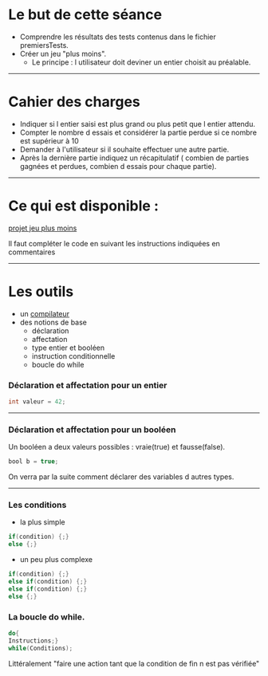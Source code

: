 # Le but de cette séance 
 - Comprendre les résultats des tests contenus dans le fichier premiersTests.  
 - Créer un jeu "plus moins".
    - Le principe : l utilisateur doit deviner un entier choisit au préalable.
 
---
# Cahier des charges
  
 - Indiquer si l entier saisi est plus grand ou plus petit que l entier attendu.
 - Compter le nombre d essais et considérer la partie perdue si ce nombre est supérieur à 10
 - Demander à l'utilisateur si il souhaite effectuer une autre partie.
- Après la dernière partie indiquez un récapitulatif ( combien de parties gagnées et perdues, combien d essais pour chaque partie).
---
#  Ce qui est disponible :

<a href="https://repl.it/@ljuglaret/JeuPlusMoins" >projet jeu plus moins</a>

 Il faut compléter le code en suivant les instructions indiquées en commentaires

---
# Les outils
- un <a href="https://www.onlinegdb.com/online_java_compiler"> compilateur </a>
- des notions de base
   - déclaration
   - affectation
   - type entier et booléen 
   - instruction conditionnelle
   - boucle do while

### Déclaration et affectation pour un entier 

```java
int valeur = 42;
```

---
### Déclaration et affectation pour un booléen

 Un booléen a deux valeurs possibles : vraie(true) et fausse(false).

```java
bool b = true;
```


 On verra par la suite comment déclarer des variables d autres types.

---
### Les conditions
- la plus simple
```java
if(condition) {;}
else {;}
```
- un peu plus complexe
```java
if(condition) {;}
else if(condition) {;}
else if(condition) {;}
else {;}
```

### La boucle do while. 

```java
do{
Instructions;}
while(Conditions);
```

 Littéralement "faire une action tant que la condition de fin n est pas vérifiée" 
